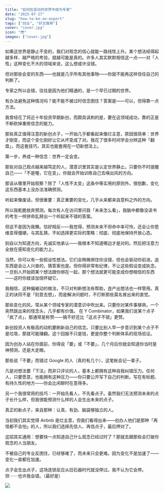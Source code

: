 ```yaml
---
title: "如何在变动的世界中成为专家"
date: "2025-07-27"
slug: "how-to-be-an-expert"
tags: ["创业", "好文推荐"]
cover: "cover.jpg"
icon: "😎"
images: ["cover.jpg"]
---
```

如果这世界是静止不变的，我们对观念的信心就能一路线性上升。某个想法经得起越多样、越严格的考验，就越可能是真的。许多人其实默默相信这一点——对「人性」这种变化不大的领域来说，这么想或许没错。



但对那些会变的东西——也就是几乎所有其他事物——你就不能再这样信任自己的判断了。



专家之所以会错，往往是因为他们精通的，是一个早已过期的世界。



有办法避免这种情况吗？能不能不被过时信念困住？答案是——可以，但得靠一点方法。



我曾经花了将近十年投资早期新创，而颇具讽刺的是，要在这领域成功，靠的正是不断砍掉重练信念的能力。



那些真正值得注意的新创点子，一开始几乎都看起来像烂主意，原因很简单：世界才刚变，而这个变化刚好让它从坏变成了对。我花了很多时间学会分辨这种「翻盘」，而这套技巧，其实也能套用在一切新想法上。



第一步，养成一种信念：世界一定会变。



那些对自己观点越来越笃定的人，潜意识里其实是认定世界静止。只要你不时提醒自己——「不是喔，它在变」，你就会开始训练自己去嗅出风的方向。



那该从哪里开始观察？除了「人性不太变」这条中等实用的原则外，很抱歉，变化这东西基本上没办法准确预测。



听起来像废话，但很重要：真正重要的变化，几乎从来都来自意料之外的方向。



所以我乾脆放弃预测。每次有人在访问里问我「未来怎么看」，我脑中都像没读书的考生一样拼命乱掰出一个听起来不错的答案。



但这不是因为我懒。恰好相反——我觉得，预测未来不但命中率可怜，还会让你思维变得僵硬。与其乱猜，不如选择更实际的策略：彻底、彻底地保持开放心态。



别自以为知道方向，先诚实地承认——我根本不知道哪边才是对的。然后把注意力全放在感知变化的能力上。



当然，你可以有一些假设性想法。它们会稍微绑住你没错，但也会驱动你前进。追东西是会让人兴奋的，猜答案也是。但你得非常有纪律，不让这些假设变成执念。
一旦别人开始把某个想法跟你绑在一起，那个想法就更可能变成你想相信的东西——这时你就该加倍怀疑它。



我相信，这种偏被动的做法，不只对判断想法有帮助，连产出想法也一样管用。真正的诀窍不是「刻意去想」，而是解决问题时，不打断那些莫名冒出来的直觉。



那些变化的风，常从某个领域专家的潜意识中吹出来。只要你对某件事够熟，一个突然跳出来的怪念头，几乎都有价值。
在 Y Combinator，如果我们说某个点子「疯了点」，那通常是称赞——搞不好还比「这点子不错」更赞。



新创投资人有极高的动机要刷新自己的信念。只要比别人早一步意识到某个点子不是垃圾，那就可能赚翻。这个回报不只是钱，更是你整个判断体系的现场验证。



因为创办人站在你面前，你得说「要」或「不要」，几个月后你就会知道你当时是神预测，还是大走眼。



那些说「不要」而错过 Google 的人（真的有几个），这笔帐会记一辈子。



凡是对想法要「下注」而非只评论的人，基本上都拥有这种自我纠错压力。任何人，只要愿意，也能拥有这种压力——你只要公开写下自己的判断。写在有标题、有持久性的地方——你会比闲聊时在意得多。



另一个我很常用的技巧：一开始先看人，不先看点子。虽然我们无法预测未来的点子长什么样，但我很能预测什么样的人会生出未来的点子。



真正的新点子，来自那种：认真、有劲、脑袋够独立的人。



当初我们其实觉得 Airbnb 是烂主意，但我们看得出来——创办人他们是那种「再怪都不会怕」的人，所以我们选择先信人、再信点子，最后押对了。



这招其实通用：想要快一点知道自己什么观念已经过时了？那就去跟那些会打破你观念的人当朋友。



不被自己的专业反困住，已经够难了，而未来只会更难。因为变化不是加速了——变化一直都在加速。



点子会生出点子，这场连锁反应从旧石器时代就没停过。我不认为它会停。
但⋯⋯也许我会错。（最好是）




![](https://prod-files-secure.s3.us-west-2.amazonaws.com/112d0858-5090-4d34-a606-b75eb8d65fd2/46476355-9cf3-4e99-9b7a-3531bc426380/1000202064.png?X-Amz-Algorithm=AWS4-HMAC-SHA256&X-Amz-Content-Sha256=UNSIGNED-PAYLOAD&X-Amz-Credential=ASIAZI2LB46627PHL2Y4%2F20250826%2Fus-west-2%2Fs3%2Faws4_request&X-Amz-Date=20250826T204503Z&X-Amz-Expires=3600&X-Amz-Security-Token=IQoJb3JpZ2luX2VjECUaCXVzLXdlc3QtMiJGMEQCIEwSNeNuXCnsNjqtViyiOVSLlTWx5%2Bc2jEjRELdiZeVMAiBGtSU%2FxufDg%2Blej7LeazBnjN1c%2ByeV6hoxq62yTnj3Syr%2FAwh%2BEAAaDDYzNzQyMzE4MzgwNSIMx6B%2Ft84QrXlYdTKXKtwDj4D%2B8gcuQMGshcUbcS4Fe4jJyNeyKPKVT%2FcWHYYqsFV510%2B1qhANEf86AaATAxphUEclTOoaeAHaIa8ln2xj%2FsiqPitB1ZmWCBDjQTJFOxo0jvBt07TKcacJkiCMt2QErj0DW95WLUrdZwNiuXzlwhG7fa63U1hoKrhz1c%2F%2BztAZFF8kXbIKpWTVddNVKf8uh20ydcvQVMnfK0V01C4G17vKkXUY3VoLnbxpzJ%2FybOIbeojf6xr0VgpbwlAvloDZAknZGCpaN4ZNoE3bXwFiOLzzlTIT0RZ%2FRUAwEZwkEkFpPjvmXNzR7iBXhk3UXXgy%2BPxUY91ccRUaTuh%2BCut7R5x791dRUCG4QnBl4eKB%2B7NvzkPzZ0sYPnW1DfusxVbF0Mr0NxZs1AsCol1o1Upo9UZBcOG52G5v1%2Bka%2Fo%2F9l%2BHTWyuxsxitMziFRB%2FyYlKv36T5l6vn%2F9SAiFP63uu6%2BWaOY%2BdE1gnI957b%2B8lVwlrz9ZiO4T%2Bt4BpP5ikUcs0b5BlSd0hmDyE5HKUh%2B5SI8lddv%2BFXCJOGLhIhFYKWzK1rpDQ0ISSbxHd4ui0qDdmA3py62hR090fYq1FjCsQ9eiKO%2Bp3IXLup6cUbV6G0ju6xxxWHdcv%2BLA%2BL5bMwvbW4xQY6pgFtwCGhbVDIgWm%2BRm6RVSkE9hPiw%2BeG83zhLEQgdSMW9vhf%2FGrbiXBTDTu%2Fb9SegN%2BhcO6wIpOHH4IPBJ4iS7pIa5Q3d2yF8D1%2BbEPzSCHns9zj2LLd%2B%2FM0i21xE34xjY5mtFtE2SHjvYw%2FochB3xeTZnGtwngsquZWVOcWhL8pctOl%2FaXAEo%2B4Fr7HMWJrl4FEi6uwezLlsIoarudKINNPA%2BX1%2B3Nw&X-Amz-Signature=bf40964a6f1489572f1a7b873cb3778578526214e2d59368150754b413eba54f&X-Amz-SignedHeaders=host&x-amz-checksum-mode=ENABLED&x-id=GetObject)

